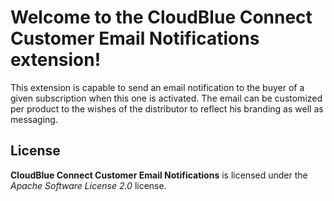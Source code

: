 # Welcome to the CloudBlue Connect Customer Email Notifications extension!

This extension is capable to send an email notification to the buyer of a given subscription when this one is activated. 
The email can be customized per product to the wishes of the distributor to reflect his branding as well as messaging.

## License

**CloudBlue Connect Customer Email Notifications** is licensed under the *Apache Software License 2.0* license.
